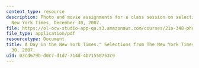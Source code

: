 ```yaml
---
content_type: resource
description: Photo and movie assignments for a class session on selections from The
  New York Times, December 30, 2007.
file: https://ol-ocw-studio-app-qa.s3.amazonaws.com/courses/21a-348-photography-and-truth-spring-2008/03cd679bd0c7d1d7714d4b71550753c9_MIT21A_348S08_nyt.pdf
file_type: application/pdf
resourcetype: Document
title: A Day in the New York Times." Selections from The New York Times, December
  30, 2007.
uid: 03cd679b-d0c7-d1d7-714d-4b71550753c9
---
```

